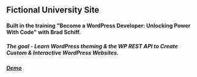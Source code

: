 ## Fictional University Site
#### Built in the training "Become a WordPress Developer: Unlocking Power With Code" with Brad Schiff. 
##### The goal - Learn WordPress theming & the WP REST API to Create Custom & Interactive WordPress Websites.
##### [Demo](https://)


